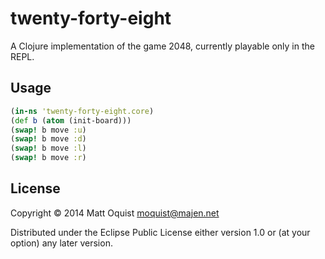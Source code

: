 # twenty-forty-eight

A Clojure implementation of the game 2048, currently playable only in the REPL.

## Usage

```clojure
(in-ns 'twenty-forty-eight.core)
(def b (atom (init-board)))
(swap! b move :u)
(swap! b move :d)
(swap! b move :l)
(swap! b move :r)
```

## License

Copyright © 2014 Matt Oquist <moquist@majen.net>

Distributed under the Eclipse Public License either version 1.0 or (at
your option) any later version.
